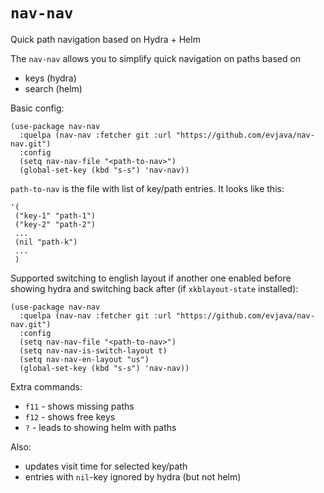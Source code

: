 # `nav-nav`
Quick path navigation based on Hydra + Helm

The `nav-nav` allows you to simplify quick navigation on paths based on
- keys (hydra)
- search (helm)

Basic config:
``` elisp
(use-package nav-nav
  :quelpa (nav-nav :fetcher git :url "https://github.com/evjava/nav-nav.git")
  :config
  (setq nav-nav-file "<path-to-nav>")
  (global-set-key (kbd "s-s") 'nav-nav))
```

`path-to-nav` is the file with list of key/path entries. It looks like this:
```
'(
 ("key-1" "path-1")
 ("key-2" "path-2")
 ...
 (nil "path-k")
 ...
 )
```

Supported switching to english layout if another one enabled before showing hydra and switching back after (if `xkblayout-state` installed):
``` elisp
(use-package nav-nav
  :quelpa (nav-nav :fetcher git :url "https://github.com/evjava/nav-nav.git")
  :config
  (setq nav-nav-file "<path-to-nav>")
  (setq nav-nav-is-switch-layout t)
  (setq nav-nav-en-layout "us")
  (global-set-key (kbd "s-s") 'nav-nav))
```

Extra commands:
- `f11` - shows missing paths
- `f12` - shows free keys
- `?`   - leads to showing helm with paths

Also:
- updates visit time for selected key/path 
- entries with `nil`-key ignored by hydra (but not helm)
